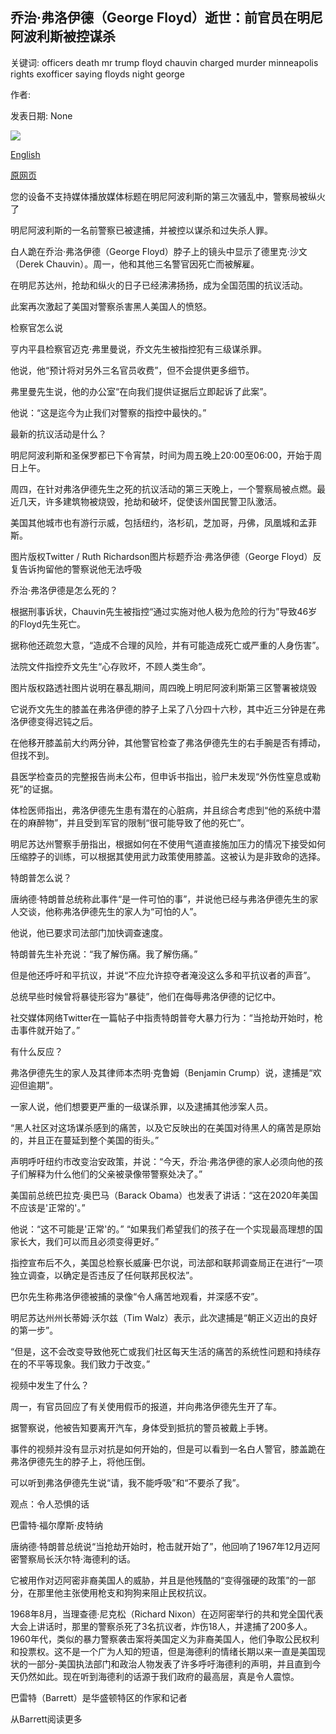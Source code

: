 ## 乔治·弗洛伊德（George Floyd）逝世：前官员在明尼阿波利斯被控谋杀

关键词: officers death mr trump floyd chauvin charged murder minneapolis rights exofficer saying floyds night george

作者: 

发表日期: None

![](https://ichef.bbci.co.uk/images/ic/1024x576/p08fj9b4.jpg)

[English](George%20Floyd%20death%3A%20Ex-officer%20charged%20with%20murder%20in%20Minneapolis.md)

[原网页](https://www.bbc.com/news/world-us-canada-52854025)

您的设备不支持媒体播放媒体标题在明尼阿波利斯的第三次骚乱中，警察局被纵火了

明尼阿波利斯的一名前警察已被逮捕，并被控以谋杀和过失杀人罪。

白人跪在乔治·弗洛伊德（George Floyd）脖子上的镜头中显示了德里克·沙文（Derek Chauvin）。周一，他和其他三名警官因死亡而被解雇。

在明尼苏达州，抢劫和纵火的日子已经沸沸扬扬，成为全国范围的抗议活动。

此案再次激起了美国对警察杀害黑人美国人的愤怒。

检察官怎么说

亨内平县检察官迈克·弗里曼说，乔文先生被指控犯有三级谋杀罪。

他说，他“预计将对另外三名官员收费”，但不会提供更多细节。

弗里曼先生说，他的办公室“在向我们提供证据后立即起诉了此案”。

他说：“这是迄今为止我们对警察的指控中最快的。”

最新的抗议活动是什么？

明尼阿波利斯和圣保罗都已下令宵禁，时间为周五晚上20:00至06:00，开始于周日上午。

周四，在针对弗洛伊德先生之死的抗议活动的第三天晚上，一个警察局被点燃。最近几天，许多建筑物被烧毁，抢劫和破坏，促使该州国民警卫队激活。

美国其他城市也有游行示威，包括纽约，洛杉矶，芝加哥，丹佛，凤凰城和孟菲斯。

图片版权Twitter / Ruth Richardson图片标题乔治·弗洛伊德（George Floyd）反复告诉拘留他的警察说他无法呼吸

乔治·弗洛伊德是怎么死的？

根据刑事诉状，Chauvin先生被指控“通过实施对他人极为危险的行为”导致46岁的Floyd先生死亡。

据称他还疏忽大意，“造成不合理的风险，并有可能造成死亡或严重的人身伤害”。

法院文件指控乔文先生“心存败坏，不顾人类生命”。

图片版权路透社图片说明在暴乱期间，周四晚上明尼阿波利斯第三区警署被烧毁

它说乔文先生的膝盖在弗洛伊德的脖子上呆了八分四十六秒，其中近三分钟是在弗洛伊德变得迟钝之后。

在他移开膝盖前大约两分钟，其他警官检查了弗洛伊德先生的右手腕是否有搏动，但找不到。

县医学检查员的完整报告尚未公布，但申诉书指出，验尸未发现“外伤性窒息或勒死”的证据。

体检医师指出，弗洛伊德先生患有潜在的心脏病，并且综合考虑到“他的系统中潜在的麻醉物”，并且受到军官的限制“很可能导致了他的死亡”。

明尼苏达州警察手册指出，根据如何在不使用气道直接施加压力的情况下接受如何压缩脖子的训练，可以根据其使用武力政策使用膝盖。这被认为是非致命的选择。

特朗普怎么说？

唐纳德·特朗普总统称此事件“是一件可怕的事”，并说他已经与弗洛伊德先生的家人交谈，他称弗洛伊德先生的家人为“可怕的人”。

他说，他已要求司法部门加快调查速度。

特朗普先生补充说：“我了解伤痛。我了解伤痛。”

但是他还呼吁和平抗议，并说“不应允许掠夺者淹没这么多和平抗议者的声音”。

总统早些时候曾将暴徒形容为“暴徒”，他们在侮辱弗洛伊德的记忆中。

社交媒体网络Twitter在一篇帖子中指责特朗普夸大暴力行为：“当抢劫开始时，枪击事件就开始了。”

有什么反应？

弗洛伊德先生的家人及其律师本杰明·克鲁姆（Benjamin Crump）说，逮捕是“欢迎但逾期”。

一家人说，他们想要更严重的一级谋杀罪，以及逮捕其他涉案人员。

“黑人社区对这场谋杀感到的痛苦，以及它反映出的在美国对待黑人的痛苦是原始的，并且正在蔓延到整个美国的街头。”

声明呼吁纽约市改变治安政策，并说：“今天，乔治·弗洛伊德的家人必须向他的孩子们解释为什么他们的父亲被录像带警察处决了。”

美国前总统巴拉克·奥巴马（Barack Obama）也发表了讲话：“这在2020年美国不应该是'正常的'。”

他说：“这不可能是'正常'的。” “如果我们希望我们的孩子在一个实现最高理想的国家长大，我们可以而且必须变得更好。”

指控宣布后不久，美国总检察长威廉·巴尔说，司法部和联邦调查局正在进行“一项独立调查，以确定是否违反了任何联邦民权法”。

巴尔先生称弗洛伊德被捕的录像“令人痛苦地观看，并深感不安”。

明尼苏达州州长蒂姆·沃尔兹（Tim Walz）表示，此次逮捕是“朝正义迈出的良好的第一步”。

“但是，这不会改变导致他死亡或我们社区每天生活的痛苦的系统性问题和持续存在的不平等现象。我们致力于改变。”

视频中发生了什么？

周一，有官员回应了有关使用假币的报道，并向弗洛伊德先生开了车。

据警察说，他被告知要离开汽车，身体受到抵抗的警员被戴上手铐。

事件的视频并没有显示对抗是如何开始的，但是可以看到一名白人警官，膝盖跪在弗洛伊德先生的脖子上，将他压倒。

可以听到弗洛伊德先生说“请，我不能呼吸”和“不要杀了我”。

观点：令人恐惧的话

巴雷特·福尔摩斯·皮特纳

唐纳德·特朗普总统说“当抢劫开始时，枪击就开始了”，他回响了1967年12月迈阿密警察局长沃尔特·海德利的话。

它被用作对迈阿密非裔美国人的威胁，并且是他残酷的“变得强硬的政策”的一部分，在那里他主张使用枪支和狗狗来阻止民权抗议。

1968年8月，当理查德·尼克松（Richard Nixon）在迈阿密举行的共和党全国代表大会上讲话时，那里的警察杀死了3名抗议者，炸伤18人，并逮捕了200多人。 1960年代，类似的暴力警察袭击案将美国定义为非裔美国人，他们争取公民权利和投票权。这不是一个广为人知的短语，但是海德利的情绪长期以来一直是美国现状的一部分-美国执法部门和政治人物发表了许多呼吁海德利的声明，并且直到今天仍然如此。现在听到海德利的话源于我们政府的最高层，真是令人震惊。

巴雷特（Barrett）是华盛顿特区的作家和记者

从Barrett阅读更多
